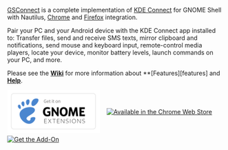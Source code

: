 [GSConnect][ego] is a complete implementation of [KDE Connect][kdeconnect] for
GNOME Shell with Nautilus, [Chrome][chrome] and [Firefox][firefox] integration.

Pair your PC and your Android device with the KDE Connect app installed to:
Transfer files, send and receive SMS texts, mirror clipboard and notifications,
send mouse and keyboard input, remote-control media players, locate your device,
monitor battery levels, launch commands on your PC, and more.

Please see the **[Wiki][wiki]** for more information about **[Features][features]
and **[Help][help]**.

[<img src="https://raw.githubusercontent.com/andyholmes/gnome-shell-extensions-badge/master/get-it-on-ego.svg?sanitize=true" alt="Get it on GNOME Extensions" height="100" align="middle">][ego] [<img alt="Available in the Chrome Web Store" src="https://developer.chrome.com/webstore/images/ChromeWebStore_BadgeWBorder_v2_206x58.png" align="middle" hspace="12"/>][chrome] [<img src="https://addons.cdn.mozilla.net/static/img/addons-buttons/AMO-button_1.png" alt="Get the Add-On" align="middle">][firefox]

[ego]: https://extensions.gnome.org/extension/1319/gsconnect/
[chrome]: https://chrome.google.com/webstore/detail/gsconnect/jfnifeihccihocjbfcfhicmmgpjicaec
[firefox]: https://addons.mozilla.org/firefox/addon/gsconnect/
[kdeconnect]: https://community.kde.org/KDEConnect
[wiki]: https://github.com/andyholmes/gnome-shell-extension-gsconnect/wiki/
[help]: https://github.com/andyholmes/gnome-shell-extension-gsconnect/wiki/Features
[help]: https://github.com/andyholmes/gnome-shell-extension-gsconnect/wiki/Help
